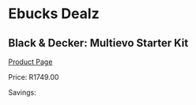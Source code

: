 
# Ebucks Dealz
## Black & Decker: Multievo Starter Kit
[Product Page](https://www.ebucks.com/web/shop/productSelected.do?prodId=373099356&catId=336131644)

Price: R1749.00

Savings: 


	